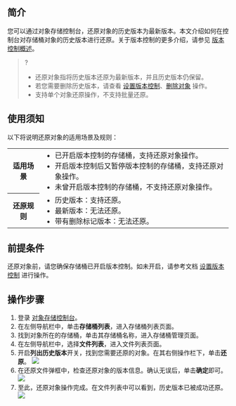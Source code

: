 ## 简介

您可以通过对象存储控制台，还原对象的历史版本为最新版本。本文介绍如何在控制台对存储桶对象的历史版本进行还原。关于版本控制的更多介绍，请参见 [版本控制概述](https://cloud.tencent.com/document/product/436/19883)。

>? 
>- 还原对象指将历史版本还原为最新版本，并且历史版本仍保留。
>- 若您需要删除历史版本，请查看 [设置版本控制](https://cloud.tencent.com/document/product/436/19881)、[删除对象](https://cloud.tencent.com/document/product/436/13323) 操作。
>- 支持单个对象还原操作，不支持批量还原。
>


## 使用须知

以下将说明还原对象的适用场景及规则：

<table>
	<tr><th>适用场景</th><td><ul  style="margin: 0;"><li>已开启版本控制的存储桶，支持还原对象操作。</li><li>开启版本控制后又暂停版本控制的存储桶，支持还原对象操作。</li><li>未曾开启版本控制的存储桶，不支持还原对象操作。</li></ul></td></tr>
	<tr><th>还原规则</th><td><ul  style="margin: 0;"><li>历史版本：支持还原。</li><li>最新版本：无法还原。</li><li>带有删除标记版本：无法还原。</li></ul></td></tr>
</table>


## 前提条件

还原对象前，请您确保存储桶已开启版本控制。如未开启，请参考文档 [设置版本控制](https://cloud.tencent.com/document/product/436/19881) 进行操作。

## 操作步骤

1. 登录 [对象存储控制台](https://console.cloud.tencent.com/cos5)。
2. 在左侧导航栏中，单击**存储桶列表**，进入存储桶列表页面。
3. 找到对象所在的存储桶，单击其存储桶名称，进入存储桶管理页面。
4. 在左侧导航栏中，选择**文件列表**，进入文件列表页面。
5. 开启**列出历史版本**开关，找到您需要还原的对象。在其右侧操作栏下，单击**还原**。
![](https://main.qcloudimg.com/raw/b9daff0905452022a6e4f7b6500d930a.png)
6. 在还原文件弹框中，检查还原对象的版本信息。确认无误后，单击**确定**即可。
![](https://main.qcloudimg.com/raw/c557e71ddc62ac0acad67d32288b5810.png)
7. 至此，还原对象操作完成。在文件列表中可以看到，历史版本已被成功还原。
![](https://main.qcloudimg.com/raw/1635abadf5f7d1845139445c5c9b5ec1.png)

